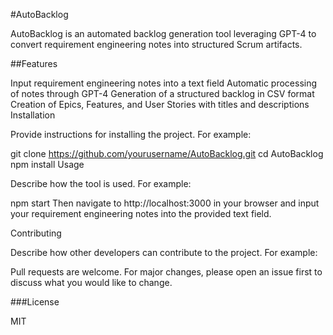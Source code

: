 #AutoBacklog

AutoBacklog is an automated backlog generation tool leveraging GPT-4 to convert requirement engineering notes into structured Scrum artifacts.

##Features

Input requirement engineering notes into a text field
Automatic processing of notes through GPT-4
Generation of a structured backlog in CSV format
Creation of Epics, Features, and User Stories with titles and descriptions
Installation

Provide instructions for installing the project. For example:

git clone https://github.com/yourusername/AutoBacklog.git
cd AutoBacklog
npm install
Usage

Describe how the tool is used. For example:

npm start
Then navigate to http://localhost:3000 in your browser and input your requirement engineering notes into the provided text field.

Contributing

Describe how other developers can contribute to the project. For example:

Pull requests are welcome. For major changes, please open an issue first to discuss what you would like to change.

###License

MIT

